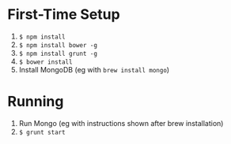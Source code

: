 # First-Time Setup

1. `$ npm install`
2. `$ npm install bower -g`
2. `$ npm install grunt -g`
3. `$ bower install`
4. Install MongoDB (eg with `brew install mongo`)

# Running

1. Run Mongo (eg with instructions shown after brew installation)
2. `$ grunt start`
